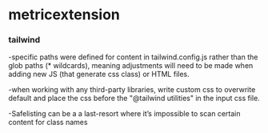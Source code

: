 # metricextension



### tailwind
-specific paths were defined for content in tailwind.config.js rather than the glob paths (* wildcards), meaning adjustments will need to be made when adding new JS (that generate css class) or HTML files.

-when working with any third-party libraries, write custom css to overwrite default and place the css before the "@tailwind utilities" in the input css file.

-Safelisting can be a a last-resort where it’s impossible to scan certain content for class names